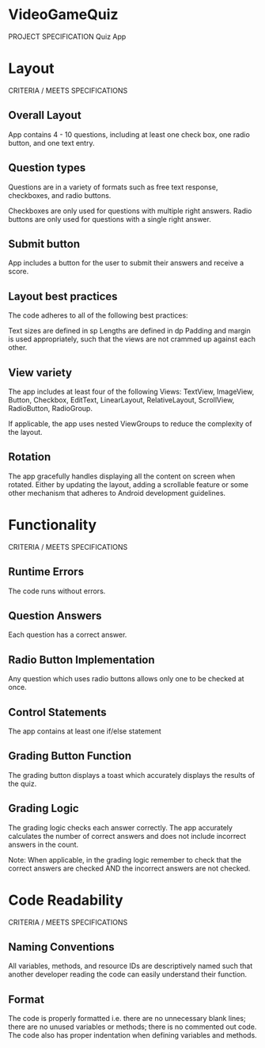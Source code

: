 # VideoGameQuiz

PROJECT SPECIFICATION
Quiz App

Layout
=========================

CRITERIA / MEETS SPECIFICATIONS

Overall Layout
-------------------------
App contains 4 - 10 questions, including at least one check box, one radio button, and one text entry.

Question types
-------------------------
Questions are in a variety of formats such as free text response, checkboxes, and radio buttons.

Checkboxes are only used for questions with multiple right answers. Radio buttons are only used for questions with a single right answer.

Submit button
-------------------------
App includes a button for the user to submit their answers and receive a score.

Layout best practices
-------------------------
The code adheres to all of the following best practices:

Text sizes are defined in sp
Lengths are defined in dp
Padding and margin is used appropriately, such that the views are not crammed up against each other.

View variety
-------------------------
The app includes at least four of the following Views: TextView, ImageView, Button, Checkbox, EditText, LinearLayout, RelativeLayout, ScrollView, RadioButton, RadioGroup.

If applicable, the app uses nested ViewGroups to reduce the complexity of the layout.

Rotation
-------------------------
The app gracefully handles displaying all the content on screen when rotated. Either by updating the layout, adding a scrollable feature or some other mechanism that adheres to Android development guidelines.

Functionality
=========================

CRITERIA / MEETS SPECIFICATIONS

Runtime Errors
-------------------------
The code runs without errors.

Question Answers
-------------------------
Each question has a correct answer.

Radio Button Implementation
-------------------------
Any question which uses radio buttons allows only one to be checked at once.

Control Statements
-------------------------
The app contains at least one if/else statement

Grading Button Function
-------------------------
The grading button displays a toast which accurately displays the results of the quiz.

Grading Logic
-------------------------
The grading logic checks each answer correctly. The app accurately calculates the number of correct answers and does not include incorrect answers in the count.

Note: When applicable, in the grading logic remember to check that the correct answers are checked AND the incorrect answers are not checked.

Code Readability
=========================

CRITERIA / MEETS SPECIFICATIONS

Naming Conventions
-------------------------
All variables, methods, and resource IDs are descriptively named such that another developer reading the code can easily understand their function.

Format
-------------------------
The code is properly formatted i.e. there are no unnecessary blank lines; there are no unused variables or methods; there is no commented out code.
The code also has proper indentation when defining variables and methods.
